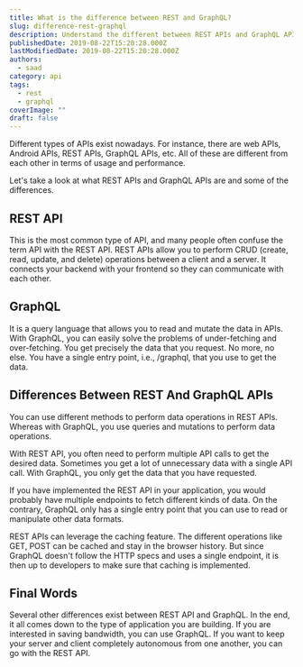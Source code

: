 ```yaml
---
title: What is the difference between REST and GraphQL?
slug: difference-rest-graphql
description: Understand the different between REST APIs and GraphQL APIs
publishedDate: 2019-08-22T15:20:28.000Z
lastModifiedDate: 2019-08-22T15:20:28.000Z
authors:
  - saad
category: api
tags:
  - rest
  - graphql
coverImage: ""
draft: false
---
```


<Lead>
  Different types of APIs exist nowadays. For instance, there are web APIs, Android APIs, REST APIs, GraphQL APIs, etc. All of these are different from each other in terms of usage and performance.
</Lead>

Let's take a look at what REST APIs and GraphQL APIs are and some of the differences.

## REST API

This is the most common type of API, and many people often confuse the term API with the REST API. REST APIs allow you to perform CRUD (create, read, update, and delete) operations between a client and a server. It connects your backend with your frontend so they can communicate with each other.

## GraphQL

It is a query language that allows you to read and mutate the data in APIs. With GraphQL, you can easily solve the problems of under-fetching and over-fetching. You get precisely the data that you request. No more, no else. You have a single entry point, i.e., /graphql, that you use to get the data.

## Differences Between REST And GraphQL APIs

You can use different methods to perform data operations in REST APIs. Whereas with GraphQL, you use queries and mutations to perform data operations.

With REST API, you often need to perform multiple API calls to get the desired data. Sometimes you get a lot of unnecessary data with a single API call. With GraphQL, you only get the data that you have requested.

If you have implemented the REST API in your application, you would probably have multiple endpoints to fetch different kinds of data. On the contrary, GraphQL only has a single entry point that you can use to read or manipulate other data formats.

REST APIs can leverage the caching feature. The different operations like GET, POST can be cached and stay in the browser history. But since GraphQL doesn't follow the HTTP specs and uses a single endpoint, it is then up to developers to make sure that caching is implemented.

## Final Words

Several other differences exist between REST API and GraphQL. In the end, it all comes down to the type of application you are building. If you are interested in saving bandwidth, you can use GraphQL. If you want to keep your server and client completely autonomous from one another, you can go with the REST API.
